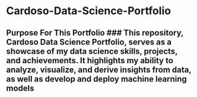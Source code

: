# Cardoso-Data-Science-Portfolio
## Purpose For This Portfolio  ### This repository, Cardoso Data Science Portfolio, serves as a showcase of my data science skills, projects, and achievements. It highlights my ability to analyze, visualize, and derive insights from data, as well as develop and deploy machine learning models
 
